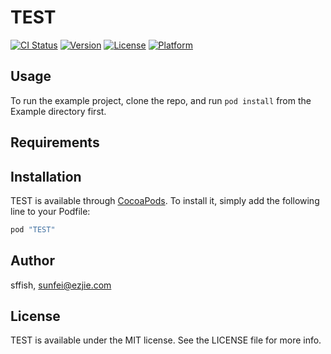 # TEST

[![CI Status](http://img.shields.io/travis/sffish/TEST.svg?style=flat)](https://travis-ci.org/sffish/TEST)
[![Version](https://img.shields.io/cocoapods/v/TEST.svg?style=flat)](http://cocoapods.org/pods/TEST)
[![License](https://img.shields.io/cocoapods/l/TEST.svg?style=flat)](http://cocoapods.org/pods/TEST)
[![Platform](https://img.shields.io/cocoapods/p/TEST.svg?style=flat)](http://cocoapods.org/pods/TEST)

## Usage

To run the example project, clone the repo, and run `pod install` from the Example directory first.

## Requirements

## Installation

TEST is available through [CocoaPods](http://cocoapods.org). To install
it, simply add the following line to your Podfile:

```ruby
pod "TEST"
```

## Author

sffish, sunfei@ezjie.com

## License

TEST is available under the MIT license. See the LICENSE file for more info.
